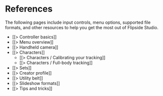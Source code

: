 # References

The following pages include input controls, menu options, supported file formats, and other resources to help you get the most out of Flipside Studio.

* [[> Controller basics]]
* [[> Menu overview]]
* [[> Handheld camera]]
* [[> Characters]]
    * [[> Characters / Calibrating your tracking]]
    * [[> Characters / Full-body tracking]]
* [[> Sets]]
* [[> Creator profile]]
* [[> Utility belt]]
* [[> Slideshow formats]]
* [[> Tips and tricks]]
